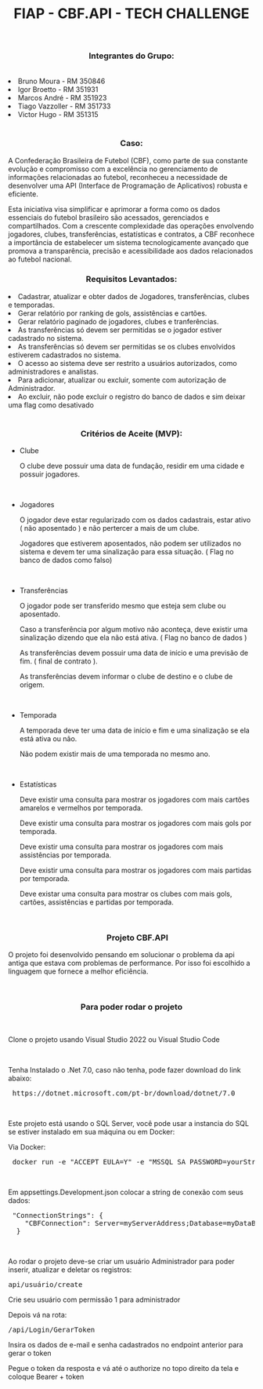 <h1 align="center">FIAP - CBF.API - TECH CHALLENGE</h1>
<br>

<h3 align="center">Integrantes do Grupo:</h3>
<br>
<li>Bruno Moura     - RM 350846</li>
<li>Igor Broetto    - RM 351931</li>
<li>Marcos André    - RM 351923</li>
<li>Tiago Vazzoller - RM 351733</li>
<li>Victor Hugo     - RM 351315</li>
<br>

<h3 align="center">Caso:</h3>
<p>A Confederação Brasileira de Futebol (CBF), como parte de sua constante evolução e compromisso com a excelência no gerenciamento de informações relacionadas ao futebol, reconheceu a necessidade de desenvolver uma API (Interface de Programação de Aplicativos) robusta e eficiente.</p>
<p></p>Esta iniciativa visa simplificar e aprimorar a forma como os dados essenciais do futebol brasileiro são acessados, gerenciados e compartilhados.
Com a crescente complexidade das operações envolvendo jogadores, clubes, transferências, estatísticas e contratos, a CBF reconhece a importância de estabelecer um sistema tecnologicamente avançado que promova a transparência, precisão e acessibilidade aos dados relacionados ao futebol nacional.</p>

<h3 align="center">Requisitos Levantados:</h3>
<li>Cadastrar, atualizar e obter dados de Jogadores, transferências, clubes e temporadas.</li>
<li>Gerar relatório por ranking de gols, assistências e cartões.</li>
<li>Gerar relatório paginado de jogadores, clubes e tranferências.</li>
<li>As transferências só devem ser permitidas se o jogador estiver cadastrado no sistema.</li>
<li>As transferências só devem ser permitidas se os clubes envolvidos estiverem cadastrados no sistema.</li>
<li>O acesso ao sistema deve ser restrito a usuários autorizados, como administradores e analistas.</li>
<li>Para adicionar, atualizar ou excluir, somente com autorização de Administrador.</li>
<li>Ao excluir, não pode excluir o registro do banco de dados e sim deixar uma flag como desativado</li>
<br>

<h3 align="center">Critérios de Aceite (MVP):</h3>

- Clube
	<p>O clube deve possuir uma data de fundação, residir em uma cidade e possuir jogadores.</p>
 	<br>
- Jogadores
	<p>O jogador deve estar regularizado com os dados cadastrais, estar ativo ( não aposentado ) e não pertercer a mais de um clube.</p>
	<p>Jogadores que estiverem aposentados, não podem ser utilizados no sistema e devem ter uma sinalização para essa situação.  ( Flag no banco de dados como falso)</p>
 	<br>
- Transferências
	<p>O jogador pode ser transferido mesmo que esteja sem clube ou aposentado.</p>
	<p>Caso a transferência por algum motivo não aconteça, deve existir uma sinalização dizendo que ela não está ativa.   ( Flag no banco de dados )</p>
	<p>As transferências devem possuir uma data de início e uma previsão de fim. ( final de contrato ).</p>
	<p>As transferências devem informar o clube de destino e o clube de origem.</p>
 	<br>
- Temporada
	<p>A temporada deve ter uma data de início e fim e uma sinalização se ela está ativa ou não.</p>
	<p>Não podem existir mais de uma temporada no mesmo ano.</p>
 	<br>
- Estatísticas
	<p>Deve existir uma consulta para mostrar os jogadores com mais cartões amarelos e vermelhos por temporada.</p>
	<p>Deve existir uma consulta para mostrar os jogadores com mais gols por temporada.</p>
	<p>Deve existir uma consulta para mostrar os jogadores com mais assistências por temporada.</p>
	<p>Deve existir uma consulta para mostrar os jogadores com mais partidas por temporada.</p>
	<p>Deve existar uma consulta para mostrar os clubes com mais gols, cartões, assistências e partidas por temporada.</p>
 	<br>

  <h3 align="center">Projeto CBF.API</h3>
<p>O projeto foi desenvolvido pensando em solucionar o problema da api antiga que estava com problemas de performance. Por isso foi escolhido a linguagem que fornece a melhor eficiência. </p>
<br>

<h3 align="center">Para poder rodar o projeto</h3>
<br>
<p>Clone o projeto usando Visual Studio 2022 ou Visual Studio Code</p>
<br>
<p>Tenha Instalado o .Net 7.0, caso não tenha, pode fazer download do link abaixo:</p>
 <pre> https://dotnet.microsoft.com/pt-br/download/dotnet/7.0</pre>
<br>
<p>Este projeto está usando o SQL Server, você pode usar a instancia do SQL se estiver instalado em sua máquina ou em Docker:</p>
<p>Via Docker:</p>
 <pre> docker run -e "ACCEPT_EULA=Y" -e "MSSQL_SA_PASSWORD=yourStrong(!)Password" -p 1433:1433 -d mcr.microsoft.com/mssql/server:2022-latest</pre>
 <br>
 <p>Em appsettings.Development.json colocar a string de conexão com seus dados:</p>
 <pre> "ConnectionStrings": {
    "CBFConnection": Server=myServerAddress;Database=myDataBase;User Id=myUsername;Password=myPassword;
  }</pre>
<br>



<p>Ao rodar o projeto deve-se criar um usuário Administrador para poder inserir, atualizar e deletar os registros:</p>
<pre>api/usuário/create</pre>
<p>Crie seu usuário com permissão 1 para administrador</p>
<p>Depois vá na rota:</p>
<pre>/api/Login/GerarToken</pre>
<p>Insira os dados de e-mail e senha cadastrados no endpoint anterior para gerar o token</p>
<p>Pegue o token da resposta e vá até o authorize no topo direito da tela e coloque Bearer + token </p>
<br>

